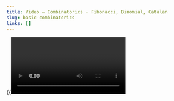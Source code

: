 ```yaml
---
title: Video — Combinatorics - Fibonacci, Binomial, Catalan
slug: basic-combinatorics
links: []
---
```


{{<Video slug="basic-combinatorics" slides="y" transcript="n" >}}

